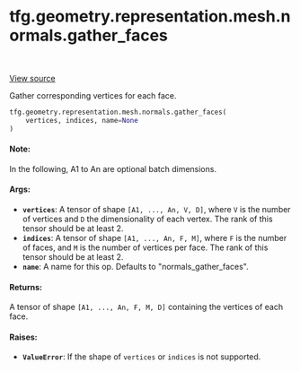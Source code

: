 <div itemscope itemtype="http://developers.google.com/ReferenceObject">
<meta itemprop="name" content="tfg.geometry.representation.mesh.normals.gather_faces" />
<meta itemprop="path" content="Stable" />
</div>

# tfg.geometry.representation.mesh.normals.gather_faces

<!-- Insert buttons and diff -->

<table class="tfo-notebook-buttons tfo-api" align="left">
</table>

<a target="_blank" href="https://github.com/tensorflow/graphics/blob/master/tensorflow_graphics/geometry/representation/mesh/normals.py">View source</a>



Gather corresponding vertices for each face.

```python
tfg.geometry.representation.mesh.normals.gather_faces(
    vertices, indices, name=None
)
```



<!-- Placeholder for "Used in" -->


#### Note:

In the following, A1 to An are optional batch dimensions.



#### Args:


* <b>`vertices`</b>: A tensor of shape `[A1, ..., An, V, D]`, where `V` is the number
  of vertices and `D` the dimensionality of each vertex. The rank of this
  tensor should be at least 2.
* <b>`indices`</b>: A tensor of shape `[A1, ..., An, F, M]`, where `F` is the number of
  faces, and `M` is the number of vertices per face. The rank of this tensor
  should be at least 2.
* <b>`name`</b>: A name for this op. Defaults to "normals_gather_faces".


#### Returns:

A tensor of shape `[A1, ..., An, F, M, D]` containing the vertices of each
face.



#### Raises:


* <b>`ValueError`</b>: If the shape of `vertices` or `indices` is not supported.